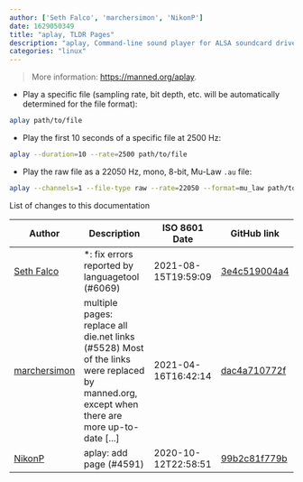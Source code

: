 ```yaml
---
author: ['Seth Falco', 'marchersimon', 'NikonP']
date: 1629050349
title: "aplay, TLDR Pages"
description: "aplay, Command-line sound player for ALSA soundcard driver."
categories: "linux"
---
```

> More information: <https://manned.org/aplay>.

- Play a specific file (sampling rate, bit depth, etc. will be automatically determined for the file format):

```bash
aplay path/to/file
```

- Play the first 10 seconds of a specific file at 2500 Hz:

```bash
aplay --duration=10 --rate=2500 path/to/file
```

- Play the raw file as a 22050 Hz, mono, 8-bit, Mu-Law `.au` file:

```bash
aplay --channels=1 --file-type raw --rate=22050 --format=mu_law path/to/file
```
List of changes to this documentation


Author | Description | ISO 8601 Date | GitHub link
------|-----|-----|-----
[Seth Falco](mailto:seth@falco.fun) | *: fix errors reported by languagetool (#6069) | 2021-08-15T19:59:09 | [3e4c519004a4](https://github.com/tldr-pages/tldr/commit/3e4c519004a471c861cdc609fd7239ee3355671c)
[marchersimon](mailto:50295997+marchersimon@users.noreply.github.com) | multiple pages: replace all die.net links (#5528) Most of the links were replaced by manned.org, except when there are more up-to-date [...] | 2021-04-16T16:42:14 | [dac4a710772f](https://github.com/tldr-pages/tldr/commit/dac4a710772f9adef5b9883172fb30ed2416c0eb)
[NikonP](mailto:podgorny.nikon@yandex.ru) | aplay: add page (#4591) | 2020-10-12T22:58:51 | [99b2c81f779b](https://github.com/tldr-pages/tldr/commit/99b2c81f779bf651e834e015bc0d2dba1584ee5d)

